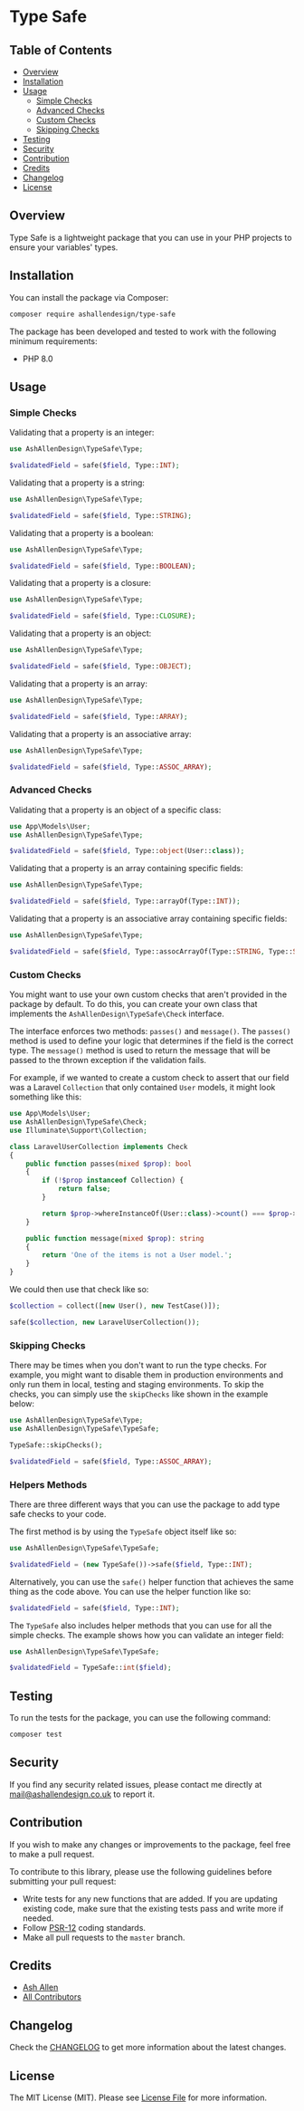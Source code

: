 # Type Safe

## Table of Contents

- [Overview](#overview)
- [Installation](#installation)
- [Usage](#usage)
    - [Simple Checks](#simple-checks)
    - [Advanced Checks](#advanced-checks)
    - [Custom Checks](#custom-checks)
    - [Skipping Checks](#skipping-checks)
- [Testing](#testing)
- [Security](#security)
- [Contribution](#contribution)
- [Credits](#credits)
- [Changelog](#changelog)
- [License](#license)

## Overview

Type Safe is a lightweight package that you can use in your PHP projects to ensure your variables' types.

## Installation

You can install the package via Composer:

```bash
composer require ashallendesign/type-safe
```

The package has been developed and tested to work with the following minimum requirements:

- PHP 8.0

## Usage

### Simple Checks

Validating that a property is an integer:

```php
use AshAllenDesign\TypeSafe\Type;

$validatedField = safe($field, Type::INT);
```

Validating that a property is a string:

```php
use AshAllenDesign\TypeSafe\Type;

$validatedField = safe($field, Type::STRING);
```

Validating that a property is a boolean:

```php
use AshAllenDesign\TypeSafe\Type;

$validatedField = safe($field, Type::BOOLEAN);
```

Validating that a property is a closure:

```php
use AshAllenDesign\TypeSafe\Type;

$validatedField = safe($field, Type::CLOSURE);
```

Validating that a property is an object:

```php
use AshAllenDesign\TypeSafe\Type;

$validatedField = safe($field, Type::OBJECT);
```

Validating that a property is an array:

```php
use AshAllenDesign\TypeSafe\Type;

$validatedField = safe($field, Type::ARRAY);
```

Validating that a property is an associative array:

```php
use AshAllenDesign\TypeSafe\Type;

$validatedField = safe($field, Type::ASSOC_ARRAY);
```

### Advanced Checks

Validating that a property is an object of a specific class:

```php
use App\Models\User;
use AshAllenDesign\TypeSafe\Type;

$validatedField = safe($field, Type::object(User::class));
```

Validating that a property is an array containing specific fields:

```php
use AshAllenDesign\TypeSafe\Type;

$validatedField = safe($field, Type::arrayOf(Type::INT));
```

Validating that a property is an associative array containing specific fields:

```php
use AshAllenDesign\TypeSafe\Type;

$validatedField = safe($field, Type::assocArrayOf(Type::STRING, Type::STRING));
```

### Custom Checks

You might want to use your own custom checks that aren't provided in the package by default. To do this, you can create your own class that implements the `AshAllenDesign\TypeSafe\Check` interface.

The interface enforces two methods: `passes()` and `message()`. The `passes()` method is used to define your logic that determines if the field is the correct type. The `message()` method is used to return the message that will be passed to the thrown exception if the validation fails.

For example, if we wanted to create a custom check to assert that our field was a Laravel `Collection` that only contained `User` models, it might look something like this:

```php
use App\Models\User;
use AshAllenDesign\TypeSafe\Check;
use Illuminate\Support\Collection;

class LaravelUserCollection implements Check
{
    public function passes(mixed $prop): bool
    {
        if (!$prop instanceof Collection) {
            return false;
        }

        return $prop->whereInstanceOf(User::class)->count() === $prop->count();
    }

    public function message(mixed $prop): string
    {
        return 'One of the items is not a User model.';
    }
}
```

We could then use that check like so:

```php
$collection = collect([new User(), new TestCase()]);

safe($collection, new LaravelUserCollection());
````

### Skipping Checks

There may be times when you don't want to run the type checks. For example, you might want to disable them in production environments and only run them in local, testing and staging environments. To skip the checks, you can simply use the `skipChecks` like shown in the example below:

```php
use AshAllenDesign\TypeSafe\Type;
use AshAllenDesign\TypeSafe\TypeSafe;

TypeSafe::skipChecks();

$validatedField = safe($field, Type::ASSOC_ARRAY);
```

### Helpers Methods

There are three different ways that you can use the package to add type safe checks to your code.

The first method is by using the `TypeSafe` object itself like so:

```php
use AshAllenDesign\TypeSafe\TypeSafe;

$validatedField = (new TypeSafe())->safe($field, Type::INT);
```

Alternatively, you can use the `safe()` helper function that achieves the same thing as the code above. You can use the helper function like so:

```php
$validatedField = safe($field, Type::INT);
```

The `TypeSafe` also includes helper methods that you can use for all the simple checks. The example shows how you can validate an integer field:

```php
use AshAllenDesign\TypeSafe\TypeSafe;

$validatedField = TypeSafe::int($field);
```

## Testing

To run the tests for the package, you can use the following command:

```bash
composer test
```

## Security

If you find any security related issues, please contact me directly at [mail@ashallendesign.co.uk](mailto:mail@ashallendesign.co.uk) to report it.

## Contribution

If you wish to make any changes or improvements to the package, feel free to make a pull request.

To contribute to this library, please use the following guidelines before submitting your pull request:

- Write tests for any new functions that are added. If you are updating existing code, make sure that the existing tests
  pass and write more if needed.
- Follow [PSR-12](https://www.php-fig.org/psr/psr-12/) coding standards.
- Make all pull requests to the ``` master ``` branch.

## Credits

- [Ash Allen](https://ashallendesign.co.uk)
- [All Contributors](https://github.com/ash-jc-allen/type-safe/graphs/contributors)

## Changelog

Check the [CHANGELOG](CHANGELOG.md) to get more information about the latest changes.

## License

The MIT License (MIT). Please see [License File](LICENSE.md) for more information.

